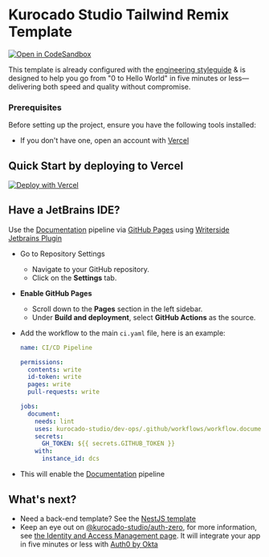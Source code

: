 # Kurocado Studio Tailwind Remix Template

[![Open in CodeSandbox](https://codesandbox.io/static/img/play-codesandbox.svg)](https://codesandbox.io/p/sandbox/github/Kurocado-Studio/styleguide-remix-template)

This template is already configured with the
[engineering styleguide](https://kurocado-studio.github.io/styleguide) & is designed to help you go
from "0 to Hello World" in five minutes or less—delivering both speed and quality without
compromise.

### Prerequisites

Before setting up the project, ensure you have the following tools installed:

- If you don't have one, open an account with [Vercel](https://vercel.com)

## Quick Start by deploying to Vercel

[![Deploy with Vercel](https://vercel.com/button)](https://vercel.com/new/clone?repository-url=https%3A%2F%2Fgithub.com%2FKurocado-Studio%2Fstyleguide-remix-template&project-name=remix-template&repository-name=remix-template)

## Have a JetBrains IDE?

Use the [Documentation](https://kurocado.youtrack.cloud/articles/PLA-A-7/Document) pipeline via
[GitHub Pages](https://pages.github.com) using
[Writerside Jetbrains Plugin](https://plugins.jetbrains.com/plugin/20158-writerside)

- Go to Repository Settings
  - Navigate to your GitHub repository.
  - Click on the **Settings** tab.
- **Enable GitHub Pages**
  - Scroll down to the **Pages** section in the left sidebar.
  - Under **Build and deployment**, select **GitHub Actions** as the source.
- Add the workflow to the main `ci.yaml` file, here is an example:

  ```yaml
  name: CI/CD Pipeline

  permissions:
    contents: write
    id-token: write
    pages: write
    pull-requests: write

  jobs:
    document:
      needs: lint
      uses: kurocado-studio/dev-ops/.github/workflows/workflow.document.yml@main
      secrets:
        GH_TOKEN: ${{ secrets.GITHUB_TOKEN }}
      with:
        instance_id: dcs
  ```

- This will enable the [Documentation](https://kurocado-studio.github.io/dev-ops/document.html)
  pipeline

## What's next?

- Need a back-end template? See the
  [NestJS template](https://github.com/Kurocado-Studio/styleguide-nests-template)
- Keep an eye out on
  [@kurocado-studio/auth-zero](https://kurocado-studio.github.io/iam/auth0-by-okta.html), for more
  information, see [the Identity and Access Management page](https://kurocado-studio.github.io/iam).
  It will integrate your app in five minutes or less with [Auth0 by Okta](https://auth0.com/)

